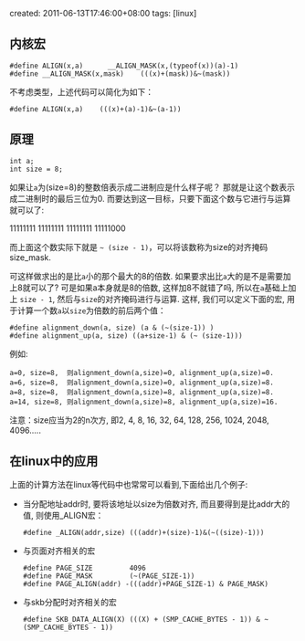 created: 2011-06-13T17:46:00+08:00
tags: [linux]

## 内核宏

```
#define ALIGN(x,a)      __ALIGN_MASK(x,(typeof(x))(a)-1)  
#define __ALIGN_MASK(x,mask)    (((x)+(mask))&~(mask))  
```

不考虑类型，上述代码可以简化为如下：

```
#define ALIGN(x,a)    (((x)+(a)-1)&~(a-1)) 
```

## 原理

```
int a;
int size = 8;
```

如果让`a`为(size=8)的整数倍表示成二进制应是什么样子呢？
那就是让这个数表示成二进制时的最后三位为0.
而要达到这一目标，只要下面这个数与它进行与运算就可以了:

11111111 11111111 11111111 11111000

而上面这个数实际下就是 `~ (size - 1)`，可以将该数称为size的对齐掩码size_mask.   
    
可这样做求出的是比`a`小的那个最大的8的倍数. 如果要求出比`a`大的是不是需要加上8就可以了? 
可是如果a本身就是8的倍数, 这样加8不就错了吗, 所以在`a`基础上加上 `size - 1`, 然后与`size`的对齐掩码进行与运算.
这样, 我们可以定义下面的宏, 用于计算一个数`a`以`size`为倍数的前后两个值：

```
#define alignment_down(a, size) (a & (~(size-1)) )
#define alignment_up(a, size) ((a+size-1) & (~ (size-1)))
```

例如: 

```
a=0, size=8,  则alignment_down(a,size)=0, alignment_up(a,size)=0.
a=6, size=8,  则alignment_down(a,size)=0, alignment_up(a,size)=8.
a=8, size=8,  则alignment_down(a,size)=8, alignment_up(a,size)=8.
a=14, size=8, 则alignment_down(a,size)=8, alignment_up(a,size)=16.
```

注意：size应当为2的n次方, 即2, 4, 8, 16, 32, 64, 128, 256, 1024, 2048, 4096.....


## 在linux中的应用

上面的计算方法在linux等代码中也常常可以看到,下面给出几个例子:

* 当分配地址addr时, 要将该地址以size为倍数对齐, 而且要得到是比addr大的值, 则使用_ALIGN宏：
    ```
    #define _ALIGN(addr,size) (((addr)+(size)-1)&(~((size)-1)))
    ```
* 与页面对齐相关的宏
    ```
    #define PAGE_SIZE         4096
    #define PAGE_MASK         (~(PAGE_SIZE-1))
    #define PAGE_ALIGN(addr) -(((addr)+PAGE_SIZE-1) & PAGE_MASK)
    ```
* 与skb分配时对齐相关的宏
    ```
    #define SKB_DATA_ALIGN(X) (((X) + (SMP_CACHE_BYTES - 1)) & ~(SMP_CACHE_BYTES - 1))
    ```
